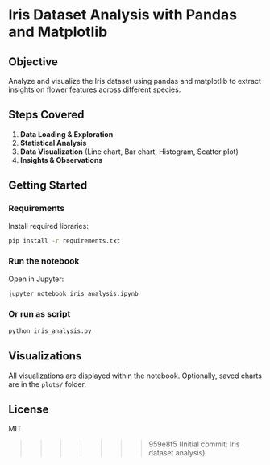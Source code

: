 # Iris Dataset Analysis with Pandas and Matplotlib

## Objective

Analyze and visualize the Iris dataset using pandas and matplotlib to extract insights on flower features across different species.

## Steps Covered

1. **Data Loading & Exploration**
2. **Statistical Analysis**
3. **Data Visualization** (Line chart, Bar chart, Histogram, Scatter plot)
4. **Insights & Observations**

## Getting Started

### Requirements

Install required libraries:

```bash
pip install -r requirements.txt
```

### Run the notebook

Open in Jupyter:

```bash
jupyter notebook iris_analysis.ipynb
```

### Or run as script

```bash
python iris_analysis.py
```

## Visualizations

All visualizations are displayed within the notebook. Optionally, saved charts are in the `plots/` folder.

## License

MIT
>>>>>>> 959e8f5 (Initial commit: Iris dataset analysis)
